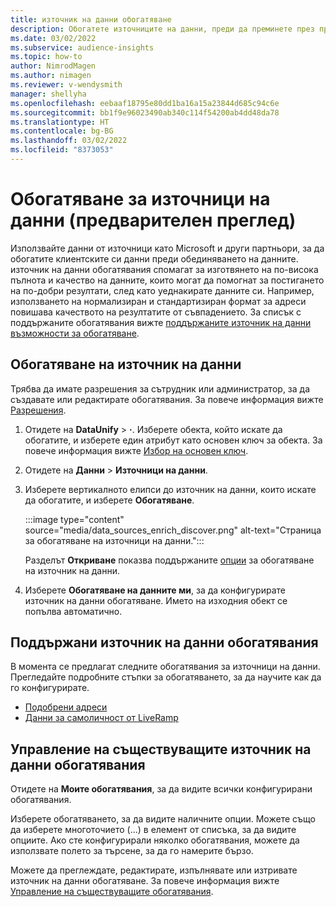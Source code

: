 ```yaml
---
title: източник на данни обогатяване
description: Обогатете източниците на данни, преди да преминете през процеса на обединяване на данни.
ms.date: 03/02/2022
ms.subservice: audience-insights
ms.topic: how-to
author: NimrodMagen
ms.author: nimagen
ms.reviewer: v-wendysmith
manager: shellyha
ms.openlocfilehash: eebaaf18795e80dd1ba16a15a23844d685c94c6e
ms.sourcegitcommit: bb1f9e96023490ab340c114f54200ab4dd48da78
ms.translationtype: HT
ms.contentlocale: bg-BG
ms.lasthandoff: 03/02/2022
ms.locfileid: "8373053"
---
```

# <a name="enrichment-for-data-sources-preview"></a>Обогатяване за източници на данни (предварителен преглед)

Използвайте данни от източници като Microsoft и други партньори, за да обогатите клиентските си данни преди обединяването на данните. източник на данни обогатявания спомагат за изготвянето на по-висока пълнота и качество на данните, които могат да помогнат за постигането на по-добри резултати, след като уеднакирате данните си. Например, използването на нормализиран и стандартизиран формат за адреси повишава качеството на резултатите от съвпадението. За списък с поддържаните обогатявания вижте [поддържаните източник на данни възможности за обогатяване](#supported-data-source-enrichments).

## <a name="enrich-a-data-source"></a>Обогатяване на източник на данни

Трябва да имате разрешения за сътрудник или администратор, за да създавате или редактирате обогатявания. За повече информация вижте [Разрешения](permissions.md).  

1. Отидете на **DataUnify** > **·**. Изберете обекта, който искате да обогатите, и изберете един атрибут като основен ключ за обекта. За повече информация вижте [Избор на основен ключ](map-entities.md#select-primary-key-and-semantic-type-for-attributes).

1. Отидете на **Данни** > **Източници на данни**.
 
1. Изберете вертикалното елипси до източник на данни, които искате да обогатите, и изберете **Обогатяване**.

   :::image type="content" source="media/data_sources_enrich_discover.png" alt-text="Страница за обогатяване на източници на данни.":::

   Разделът **Откриване** показва поддържаните [опции](#supported-data-source-enrichments) за обогатяване на източник на данни.

1. Изберете **Обогатяване на данните ми**, за да конфигурирате източник на данни обогатяване. Името на изходния обект се попълва автоматично.

## <a name="supported-data-source-enrichments"></a>Поддържани източник на данни обогатявания

В момента се предлагат следните обогатявания за източници на данни. Прегледайте подробните стъпки за обогатяването, за да научите как да го конфигурирате.

- [Подобрени адреси](enrichment-enhanced-addresses.md)
- [Данни за самоличност от LiveRamp](enrichment-liveramp.md)

## <a name="manage-existing-data-source-enrichments"></a>Управление на съществуващите източник на данни обогатявания

Отидете на **Моите обогатявания**, за да видите всички конфигурирани обогатявания.

Изберете обогатяването, за да видите наличните опции. Можете също да изберете многоточието (...) в елемент от списъка, за да видите опциите. Ако сте конфигурирали няколко обогатявания, можете да използвате полето за търсене, за да го намерите бързо.

Можете да преглеждате, редактирате, изпълнявате или изтривате източник на данни обогатяване. За повече информация вижте [Управление на съществуващите обогатявания](enrichment-hub.md).
